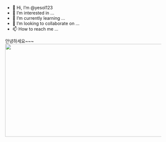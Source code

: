 - 👋 Hi, I’m @yesol123
- 👀 I’m interested in ...
- 🌱 I’m currently learning ...
- 💞️ I’m looking to collaborate on ...
- 📫 How to reach me ...

<!---
yesol123/yesol123 is a ✨ special ✨ repository because its `README.md` (this file) appears on your GitHub profile.
You can click the Preview link to take a look at your changes.
--->


안녕하세요~~~ 
<a href="https://github.com/devxb/gitanimals">
<img
  src="https://render.gitanimals.org/farms/yesol123"
  width="600"
  height="300"
/>
</a>
